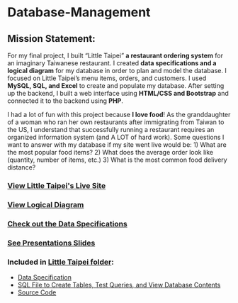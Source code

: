 # Database-Management

## Mission Statement:

For my final project, I built “Little Taipei” **a restaurant ordering system** for an imaginary Taiwanese restaurant. I created **data specifications and a logical diagram** for my database in order to plan and model the database. I focused on Little Taipei’s menu items, orders, and customers. I used **MySQL, SQL, and Excel** to create and populate my database. After setting up the backend, I built a web interface using **HTML/CSS and Bootstrap** and connected it to the backend using **PHP**. 

I had a lot of fun with this project because **I love food**! As the granddaughter of a woman who ran her own restaurants after immigrating from Taiwan to the US, I understand that successfully running a restaurant requires an organized information system (and A LOT of hard work). Some questions I want to answer with my database if my site went live would be: 1) What are the most popular food items? 2) What does the average order look like (quantity, number of items, etc.) 3) What is the most common food delivery distance?


### [View Little Taipei's Live Site](http://web.simmons.edu/~chou/CS333/littletaipei/littletaipei.php)


### [View Logical Diagram](https://drive.google.com/file/d/1KoSeumpM4U6esh4lVXF5L4wQpn_luUvj/view?usp=sharing)


### [Check out the Data Specifications](https://drive.google.com/file/d/1i5JT86_4RgV7vdPxSAxMVPVKhW_2nksT/view?usp=sharing)


### [See Presentations Slides](https://docs.google.com/presentation/d/18f_et5JTqxEoJ1FK9h20_HIDL99BPHO4ZeqnfF1y5c8/edit?usp=sharing)


### Included in [Little Taipei folder](Little%20Taipei):

- [Data Specification](Little%20Taipei/LittleTaipei_DataSpec.xlsx)
- [SQL File to Create Tables, Test Queries, and View Database Contents](Little%20Taipei/LittleTaipei.sql)
- [Source Code](Little%20Taipei/littletaipei.php)
